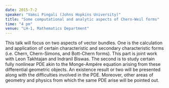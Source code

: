 ```yaml
---
date: 2015-7-2
speaker: "Vamsi Pingali (Johns Hopkins University)"
title: "Some computational and analytic aspects of Chern-Weil forms"
time: "4 pm" 
venue: "LH-1, Mathematics Department"
---
```

This talk will focus on two aspects of vector bundles. One is the calculation and application of certain
characteristic and secondary characteristic forms (i.e. Chern, Chern-Simons, and Bott-Chern forms). This
part is joint work with Leon Takhtajan and Indranil Biswas. The second is to study certain fully nonlinear
PDE akin to the Monge-Amp&eacute;re equation arising from these differential geometric objects. An existence
result or two will be presented along with the difficulties involved in the PDE. Moreover, other areas of
geometry and physics from which the same PDE arise will be pointed out.
